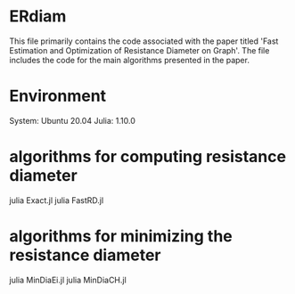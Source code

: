 # ERdiam
This file primarily contains the code associated with the paper titled 'Fast Estimation and Optimization of Resistance Diameter on Graph'. The file includes the code for the main algorithms presented in the paper.

# Environment
System: Ubuntu 20.04 Julia: 1.10.0

# algorithms for computing resistance diameter
julia Exact.jl
julia FastRD.jl

# algorithms for  minimizing the resistance diameter
julia MinDiaEi.jl
julia MinDiaCH.jl
